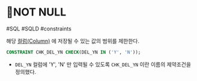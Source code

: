 # NOT NULL

#SQL #SQLD #constraints

해당 [컬럼(Column)](../../테이블/컬럼(Column).md) 에 저장될 수 있는 값의 범위를 제한한다.

```SQL
CONSTRAINT CHK_DEL_YN CHECK(DEL_YN IN ('Y', 'N'));
```
- `DEL_YN` 컬럼에 'Y', 'N' 만 입력될 수 있도록 `CHK_DEL_YN` 이란 이름의 제약조건을 정의했다.

